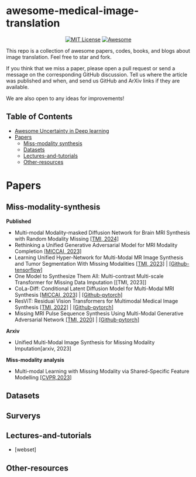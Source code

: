 # awesome-medical-image-translation

<div align="center">

[![MIT License](https://img.shields.io/badge/license-MIT-green.svg)](https://opensource.org/licenses/MIT)
[![Awesome](https://awesome.re/badge.svg)](https://awesome.re)

</div>

This repo is a collection of awesome papers, codes, books, and blogs about  image translation. Feel free to star and fork.

If you think that we miss a paper, please open a pull request or send a message on the corresponding GitHub discussion. Tell us where the article was published and when, and send us GitHub and ArXiv links if they are available.

We are also open to any ideas for improvements!

<h2>
Table of Contents
</h2>


- [Awesome Uncertainty in Deep learning](#awesome-uncertainty-in-deep-learning)
- [Papers](#papers)
  - [Miss-modality synthesis](#miss-modality-synthesis)
  - [Datasets](#datasets)
  - [Lectures-and-tutorials](#lectures-and-tutorials)
  - [Other-resources](#other-resources)

# Papers

## Miss-modality-synthesis

**Published**
+ Multi-modal Modality-masked Diffusion Network for Brain MRI Synthesis with Random Modality Missing [[TMI, 2024]](https://ieeexplore.ieee.org/document/10444695)
+ Rethinking a Unified Generative Adversarial Model for MRI Modality Completion [[MICCAI, 2023]](https://link.springer.com/chapter/10.1007/978-3-031-53767-7_14)
+ Learning Unified Hyper-Network for Multi-Modal MR Image Synthesis and Tumor Segmentation With Missing Modalities [[TMI, 2023]](https://ieeexplore.ieee.org/iel7/42/4359023/10209227.pdf) | [[Github-tensorflow]](https://github.com/HeranYang/hyper-GAE)
+ One Model to Synthesize Them All: Multi-contrast Multi-scale Transformer for Missing Data Imputation [[TMI, 2023]]
+ CoLa-Diff: Conditional Latent Diffusion Model for Multi-Modal MRI Synthesis [[MICCAI, 2023]](https://arxiv.org/abs/2303.14081) | [[Github-pytorch]](https://github.com/SeeMeInCrown/CoLa_Diff_MultiModal_MRI_Synthesis)
+ ResViT: Residual Vision Transformers for Multimodal Medical Image Synthesis [[TMI, 2022]](https://arxiv.org/pdf/2106.16031) | [[Github-pytorch]](https://github.com/icon-lab/ResViT)
+ Missing MRI Pulse Sequence Synthesis Using Multi-Modal Generative Adversarial Network [[TMI, 2020]](https://arxiv.org/pdf/1904.12200) | [[Github-pytorch]](https://github.com/trane293/mm-gan)

**Arxiv**
+ Unified Multi-Modal Image Synthesis for Missing Modality Imputation[arxiv, 2023]

**Miss-modality analysis**

+ Multi-modal Learning with Missing Modality via Shared-Specific Feature Modelling [[CVPR,2023]](https://openaccess.thecvf.com/content/CVPR2023/papers/Wang_Multi-Modal_Learning_With_Missing_Modality_via_Shared-Specific_Feature_Modelling_CVPR_2023_paper.pdf)
## Datasets

## Surverys

## Lectures-and-tutorials

+ [webset]

## Other-resources
